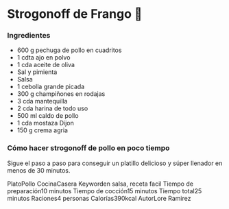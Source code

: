 # Strogonoff de Frango :chicken:

### Ingredientes ###

- 600 g pechuga de pollo en cuadritos
- 1 cdta ajo en polvo
- 1 cda aceite de oliva
- Sal y pimienta
- Salsa
- 1 cebolla grande picada
- 300 g champiñones en rodajas
- 3 cda mantequilla
- 2 cda harina de todo uso
- 500 ml caldo de pollo
- 1 cda mostaza Dijon
- 150 g crema agria

### Cómo hacer strogonoff de pollo en poco tiempo

Sigue el paso a paso para conseguir un platillo delicioso y súper llenador en menos de 30 minutos.

PlatoPollo
 CocinaCasera
 Keyworden salsa, receta facil
 Tiempo de preparación10 minutos
 Tiempo de cocción15 minutos
 Tiempo total25 minutos
 Raciones4 personas
 Calorías390kcal
 AutorLore Ramirez